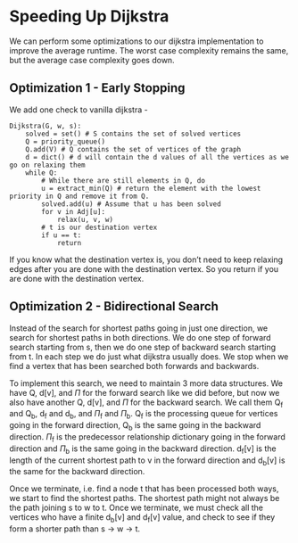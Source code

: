 # Speeding Up Dijkstra
We can perform some optimizations to our dijkstra implementation to improve the average runtime. The worst case complexity remains the same, but the average case complexity goes down.

## Optimization 1 - Early Stopping
We add one check to vanilla dijkstra -

~~~
Dijkstra(G, w, s):
    solved = set() # S contains the set of solved vertices
    Q = priority_queue()
    Q.add(V) # Q contains the set of vertices of the graph
    d = dict() # d will contain the d values of all the vertices as we go on relaxing them
    while Q:
        # While there are still elements in Q, do
        u = extract_min(Q) # return the element with the lowest priority in Q and remove it from Q.
        solved.add(u) # Assume that u has been solved
        for v in Adj[u]:
            relax(u, v, w)
        # t is our destination vertex
        if u == t:
            return
~~~

If you know what the destination vertex is, you don’t need to keep relaxing edges after you are done with the destination vertex. So you return if you are done with the destination vertex.

## Optimization 2 - Bidirectional Search
Instead of the search for shortest paths going in just one direction, we search for shortest paths in both directions. We do one step of forward search starting from s, then we do one step of backward search starting from t. In each step we do just what dijkstra usually does. We stop when we find a vertex that has been searched both forwards and backwards.

To implement this search, we need to maintain 3 more data structures. We have Q, d[v], and $\Pi$ for the forward search like we did before, but now we also have another Q, d[v], and $\Pi$ for the backward search. We call them Q<sub>f</sub> and Q<sub>b</sub>, d<sub>f</sub> and d<sub>b</sub>, and $\Pi$<sub>f</sub> and $\Pi$<sub>b</sub>. Q<sub>f</sub> is the processing queue for vertices going in the forward direction, Q<sub>b</sub> is the same going in the backward direction. $\Pi$<sub>f</sub> is the predecessor relationship dictionary going in the forward direction and $\Pi$<sub>b</sub> is the same going in the backward direction. d<sub>f</sub>[v] is the length of the current shortest path to v in the forward direction and d<sub>b</sub>[v] is the same for the backward direction.

Once we terminate, i.e. find a node t that has been processed both ways, we start to find the shortest paths. The shortest path might not always be the path joining s to w to t. Once we terminate, we must check all the vertices who have a finite d<sub>b</sub>[v] and d<sub>f</sub>[v] value, and check to see if they form a shorter path than s $\to$ w $\to$ t.
